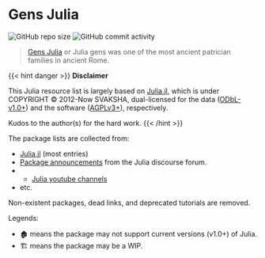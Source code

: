 # Gens Julia

![GitHub repo size](https://img.shields.io/github/repo-size/sosiristseng/GensJulia) ![GitHub commit activity](https://img.shields.io/github/commit-activity/m/sosiristseng/GensJulia)

> [Gens Julia](https://en.wikipedia.org/wiki/Julia_gens) or Julia gens was one of the most ancient patrician families in ancient Rome.

{{< hint danger >}}
**Disclaimer**

This Julia resource list is largely based on [Julia.jl](https://github.com/svaksha/Julia.jl), which is under COPYRIGHT © 2012-Now SVAKSHA, dual-licensed for the data ([ODbL-v1.0+](https://opendatacommons.org/licenses/odbl/1-0/)) and the software ([AGPLv3+](http://www.gnu.org/licenses/agpl-3.0.en.html)), respectively.

Kudos to the author(s) for the hard work.
{{< /hint >}}

The package lists are collected from:

- [Julia.jl](https://github.com/svaksha/Julia.jl) (most entries)
- [Package announcements](https://discourse.julialang.org/c/community/packages/47) from the Julia discourse forum.
- - [Julia youtube channels](https://www.youtube.com/c/TheJuliaLanguage)
- etc.

Non-existent packages, dead links, and deprecated tutorials are removed.

Legends:

- 🏚️ means the package may not support current versions (v1.0+) of Julia.
- 🏗️ means the package may be a WIP.

